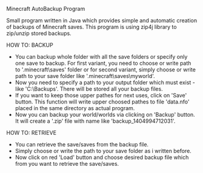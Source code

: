 Minecraft AutoBackup Program

Small program written in Java which provides simple and automatic creation of backups of Minecraft saves.
This program is using zip4j library to zip/unzip stored backups.

HOW TO: BACKUP
- You can backup whole folder with all the save folders or specify only one save to backup. For first variant,
you need to choose or write path to '.minecraft\saves' folder or for second variant, 
simply choose or write path to your save folder like '.minecraft\saves\myworld'.
- Now you need to specify a path to your output folder which must exist - like 'C:\Backups'. There will be stored all
your backup files.
- If you want to keep those upper pathes for next uses, click on 'Save' button. This function will write upper choosed 
pathes to file 'data.nfo' placed in the same directory as actual program.
- Now you can backup your world/worlds via clicking on 'Backup' button. 
It will create a '.zip' file with name like 'backup_1404994712031'.

HOW TO: RETRIEVE
- You can retrieve the save/saves from the backup file.
- Simply choose or write the path to your save folder as i written before.
- Now click on red 'Load' button and choose desired backup file which from you want to retrieve the save/saves.

